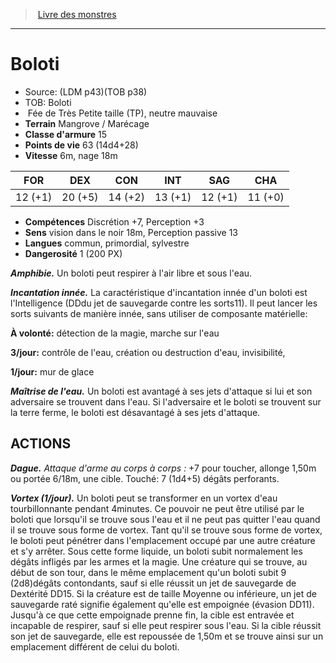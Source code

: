 ﻿> [Livre des monstres](tome_of_beasts.md)

---

# Boloti

- Source: (LDM p43)(TOB p38)
- TOB: Boloti
-  Fée de Très Petite taille (TP), neutre mauvaise
- **Terrain** Mangrove / Marécage
- **Classe d'armure** 15
- **Points de vie** 63 (14d4+28)
- **Vitesse** 6m, nage 18m

|FOR|DEX|CON|INT|SAG|CHA|
|---|---|---|---|---|---|
|12 (+1)|20 (+5)|14 (+2)|13 (+1)|12 (+1)|11 (+0)|

- **Compétences** Discrétion +7, Perception +3
- **Sens** vision dans le noir 18m, Perception passive 13
- **Langues** commun, primordial, sylvestre
- **Dangerosité** 1 (200 PX)

**_Amphibie._** Un boloti peut respirer à l'air libre et sous l'eau.

**_Incantation innée._** La caractéristique d'incantation innée d'un boloti est l'Intelligence (DDdu jet de sauvegarde contre les sorts11). Il peut lancer les sorts suivants de manière innée, sans utiliser de composante matérielle:

**À volonté:** détection de la magie, marche sur l'eau

**3/jour:** contrôle de l'eau, création ou destruction d'eau, invisibilité,

**1/jour:** mur de glace

**_Maîtrise de l'eau._** Un boloti est avantagé à ses jets d'attaque si lui et son adversaire se trouvent dans l'eau. Si l'adversaire et le boloti se trouvent sur la terre ferme, le boloti est désavantagé à ses jets d'attaque.

## ACTIONS

**_Dague._** _Attaque d'arme au corps à corps :_ +7 pour toucher, allonge 1,50m ou portée 6/18m, une cible. Touché: 7 (1d4+5) dégâts perforants.

**_Vortex (1/jour)._** Un boloti peut se transformer en un vortex d'eau tourbillonnante pendant 4minutes. Ce pouvoir ne peut être utilisé par le boloti que lorsqu'il se trouve sous l'eau et il ne peut pas quitter l'eau quand il se trouve sous forme de vortex. Tant qu'il se trouve sous forme de vortex, le boloti peut pénétrer dans l'emplacement occupé par une autre créature et s'y arrêter. Sous cette forme liquide, un boloti subit normalement les dégâts infligés par les armes et la magie. Une créature qui se trouve, au début de son tour, dans le même emplacement qu'un boloti subit 9 (2d8)dégâts contondants, sauf si elle réussit un jet de sauvegarde de Dextérité DD15. Si la créature est de taille Moyenne ou inférieure, un jet de sauvegarde raté signifie également qu'elle est empoignée (évasion DD11). Jusqu'à ce que cette empoignade prenne fin, la cible est entravée et incapable de respirer, sauf si elle peut respirer sous l'eau. Si la cible réussit son jet de sauvegarde, elle est repoussée de 1,50m et se trouve ainsi sur un emplacement différent de celui du boloti.

